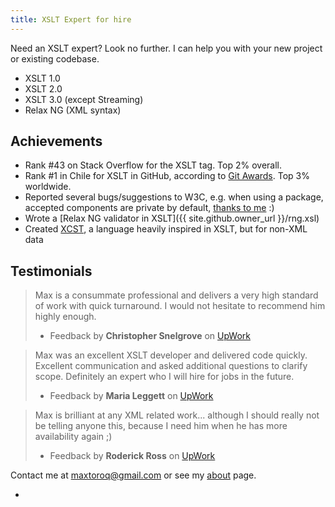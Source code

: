 ```yaml
---
title: XSLT Expert for hire
---
```


Need an XSLT expert? Look no further. I can help you with your new project or existing codebase.

- XSLT 1.0
- XSLT 2.0
- XSLT 3.0 (except Streaming)
- Relax NG (XML syntax)

## Achievements

- Rank #43 on Stack Overflow for the XSLT tag. Top 2% overall.
- Rank #1 in Chile for XSLT in GitHub, according to [Git Awards](http://git-awards.com/users/search?login=maxtoroq). Top 3% worldwide.
- Reported several bugs/suggestions to W3C, e.g. when using a package, accepted components are private by default, [thanks to me](https://www.w3.org/Bugs/Public/show_bug.cgi?id=29574) :)
- Wrote a [Relax NG validator in XSLT]({{ site.github.owner_url }}/rng.xsl)
- Created [XCST](/XCST/), a language heavily inspired in XSLT, but for non-XML data

## Testimonials

> Max is a consummate professional and delivers a very high standard of work with quick turnaround. I would not hesitate to recommend him highly enough.
> - Feedback by **Christopher Snelgrove** on [UpWork][UpWork]

> Max was an excellent XSLT developer and delivered code quickly. Excellent communication and asked additional questions to clarify scope. Definitely an expert who I will hire for jobs in the future.
> - Feedback by **Maria Leggett** on [UpWork][UpWork]

> Max is brilliant at any XML related work... although I should really not be telling anyone this, because I need him when he has more availability again ;)
> - Feedback by **Roderick Ross** on [UpWork][UpWork] 

Contact me at maxtoroq@gmail.com or see my [about](/p/about-me.html) page.

- [UpWork]: https://www.upwork.com/freelancers/~013968c95eab35c636
